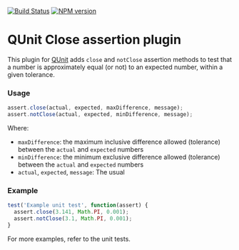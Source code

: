 [![Build Status](https://travis-ci.org/JamesMGreene/qunit-assert-close.png)](https://travis-ci.org/JamesMGreene/qunit-assert-close) [![NPM version](https://badge.fury.io/js/qunit-assert-close.png)](http://badge.fury.io/js/qunit-assert-close)

# QUnit Close assertion plugin

This plugin for [QUnit](https://github.com/jquery/qunit) adds `close` and `notClose` assertion methods
to test that a number is approximately equal (or not) to an expected number, within a given tolerance.

### Usage ###

```js
assert.close(actual, expected, maxDifference, message);
assert.notClose(actual, expected, minDifference, message);
```

Where:
 - `maxDifference`: the maximum inclusive difference allowed (tolerance) between the `actual` and `expected` numbers
 - `minDifference`: the minimum exclusive difference allowed (tolerance) between the `actual` and `expected` numbers
 - `actual`, `expected`, `message`: The usual

### Example ###
```js
test('Example unit test', function(assert) {
  assert.close(3.141, Math.PI, 0.001);
  assert.notClose(3.1, Math.PI, 0.001);
}
```

For more examples, refer to the unit tests.